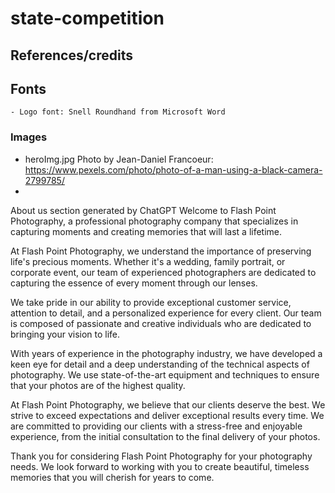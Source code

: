 # state-competition

## References/credits
## Fonts
    - Logo font: Snell Roundhand from Microsoft Word
    
### Images
- heroImg.jpg Photo by Jean-Daniel Francoeur: https://www.pexels.com/photo/photo-of-a-man-using-a-black-camera-2799785/ 
- 

About us section generated by ChatGPT
Welcome to Flash Point Photography, a professional photography company that specializes in capturing moments and creating memories that will last a lifetime.

At Flash Point Photography, we understand the importance of preserving life's precious moments. Whether it's a wedding, family portrait, or corporate event, our team of experienced photographers are dedicated to capturing the essence of every moment through our lenses.

We take pride in our ability to provide exceptional customer service, attention to detail, and a personalized experience for every client. Our team is composed of passionate and creative individuals who are dedicated to bringing your vision to life.

With years of experience in the photography industry, we have developed a keen eye for detail and a deep understanding of the technical aspects of photography. We use state-of-the-art equipment and techniques to ensure that your photos are of the highest quality.

At Flash Point Photography, we believe that our clients deserve the best. We strive to exceed expectations and deliver exceptional results every time. We are committed to providing our clients with a stress-free and enjoyable experience, from the initial consultation to the final delivery of your photos.

Thank you for considering Flash Point Photography for your photography needs. We look forward to working with you to create beautiful, timeless memories that you will cherish for years to come.
